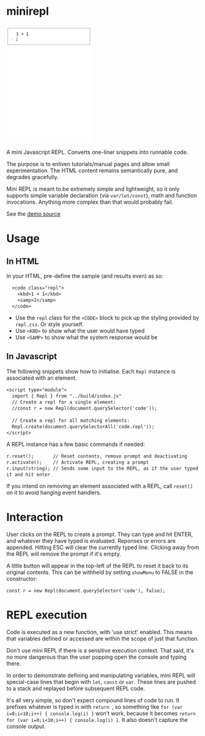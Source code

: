 # minirepl

![Demo](demo.gif)

A mini Javascript REPL. Converts one-liner snippets into runnable code. 

The purpose is to enliven tutorials/manual pages and allow small experimentation. The HTML content remains semantically pure, and degrades gracefully.

Mini REPL is meant to be extremely simple and lightweight, so it only supports simple variable declaration (via `var/let/const`), math and function invocations. Anything more complex than that would probably fail.

See the [demo source](demo/index.html)

# Usage

## In HTML

In your HTML, pre-define the sample (and results even) as so:

```
  <code class="repl">
    <kbd>1 + 1</kbd>
    <samp>2</samp>
  </code>
```

* Use the `repl` class for the `<CODE>` block to pick up the styling provided by `repl.css`. Or style yourself.
* Use `<KBD>` to show what the user would have typed
* Use `<SAMP>` to show what the system response would be

## In Javascript

The following snippets show how to initialise. Each `Repl` instance is associated with an element.

```
<script type="module">
  import { Repl } from "../build/index.js"
  // Create a repl for a single element:
  //const r = new Repl(document.querySelector('code'));

  // Create a repl for all matching elements:
  Repl.create(document.querySelectorAll('code.repl'));
</script>
```

A REPL instance has a few basic commands if needed:

```
r.reset();       // Reset contents, remove prompt and deactivating
r.activate();    // Activate REPL, creating a prompt
r.input(string); // Sends some input to the REPL, as if the user typed it and hit enter
```

If you intend on removing an element associated with a REPL, call `reset()` on it to avoid hanging event handlers.

# Interaction

User clicks on the REPL to create a prompt. They can type and hit ENTER, and whatever they have typed is evaluated. Reponses or errors are appended. Hitting ESC will clear the currently typed line. Clicking away from the REPL will remove the prompt if it's empty.

A little button will appear in the top-left of the REPL to reset it back to its original contents. This can be withheld by setting `showMenu` to FALSE in the constructor:

```
const r = new Repl(document.querySelector('code'), false);
```

# REPL execution

Code is executed as a new function, with 'use strict' enabled. This means that variables defined or accessed are within the scope of just that function. 

Don't use mini REPL if there is a sensitive execution context. That said, it's no more dangerous than the user popping open the console and typing there.

In order to demonstrate defining and manipulating variables, mini REPL will special-case lines that begin with `let`, `const` or `var`. These lines are pushed to a stack and replayed before subsequent REPL code. 

It's all very simple, so don't expect compound lines of code to run.  It prefixes whatever is typed in with `return `, so something like `for (var i=0;i<10;i++) { console.log(i) }` won't work, because it becomes `return for (var i=0;i<10;i++) { console.log(i) }`. It also doesn't capture the console output.

